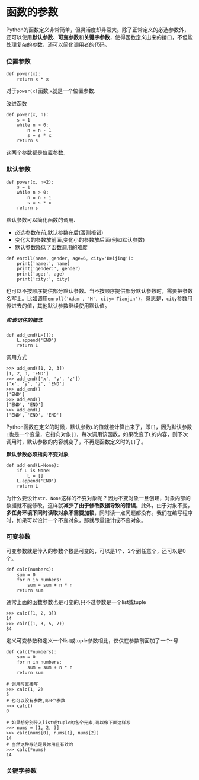# 函数的参数

Python的函数定义非常简单，但灵活度却非常大。除了正常定义的必选参数外，还可以使用**默认参数**、**可变参数**和**关键字参数**，使得函数定义出来的接口，不但能处理复杂的参数，还可以简化调用者的代码。

### 位置参数

```
def power(x):
    return x * x
```

对于`power(x)`函数,`x`就是一个位置参数.

改进函数

```
def power(x, n):
    s = 1
    while n > 0:
        n = n - 1
        s = s * x
    return s
```

这两个参数都是位置参数.

### 默认参数

```
def power(x, n=2):
    s = 1
    while n > 0:
        n = n - 1
        s = s * x
    return s
```

默认参数可以简化函数的调用.

* 必选参数在前,默认参数在后\(否则报错\)
* 变化大的参数放前面,变化小的参数放后面\(例如默认参数\)
* 默认参数降低了函数调用的难度

```
def enroll(name, gender, age=6, city='Beijing'):
    print('name:', name)
    print('gender:', gender)
    print('age:', age)
    print('city:', city)
```

也可以不按顺序提供部分默认参数。当不按顺序提供部分默认参数时，需要把参数名写上。比如调用`enroll('Adam', 'M', city='Tianjin')`，意思是，`city`参数用传进去的值，其他默认参数继续使用默认值。

##### 应该记住的概念

```
def add_end(L=[]):
    L.append('END')
    return L
```

调用方式

```
>>> add_end([1, 2, 3])
[1, 2, 3, 'END']
>>> add_end(['x', 'y', 'z'])
['x', 'y', 'z', 'END']
>>> add_end()
['END']
>>> add_end()
['END', 'END']
>>> add_end()
['END', 'END', 'END']
```

Python函数在定义的时候，默认参数`L`的值就被计算出来了，即`[]`，因为默认参数`L`也是一个变量，它指向对象`[]`，每次调用该函数，如果改变了`L`的内容，则下次调用时，默认参数的内容就变了，不再是函数定义时的`[]`了。

**默认参数必须指向不变对象**

```
def add_end(L=None):
    if L is None:
        L = []
    L.append('END')
    return L
```

为什么要设计`str`、`None`这样的不变对象呢？因为不变对象一旦创建，对象内部的数据就不能修改，这样就**减少了由于修改数据导致的错误**。此外，由于对象不变，**多任务环境下同时读取对象不需要加锁**，同时读一点问题都没有。我们在编写程序时，如果可以设计一个不变对象，那就尽量设计成不变对象。

### 可变参数

可变参数就是传入的参数个数是可变的，可以是1个、2个到任意个，还可以是0个。

```
def calc(numbers):
    sum = 0
    for n in numbers:
        sum = sum + n * n
    return sum
```

通常上面的函数参数也是可变的,只不过参数是一个list或tuple

```
>>> calc([1, 2, 3])
14
>>> calc((1, 3, 5, 7))
84
```

定义可变参数和定义一个list或tuple参数相比，仅仅在参数前面加了一个`*`号

```
def calc(*numbers):
    sum = 0
    for n in numbers:
        sum = sum + n * n
    return sum

# 调用时直接写
>>> calc(1, 2)
5
# 也可以没有参数,即0个参数
>>> calc()
0

# 如果想分别传入list或tuple的各个元素,可以像下面这样写
>>> nums = [1, 2, 3]
>>> calc(nums[0], nums[1], nums[2])
14
# 当然这种写法是最常用且有效的
>>> calc(*nums)
14
```

### 关键字参数



